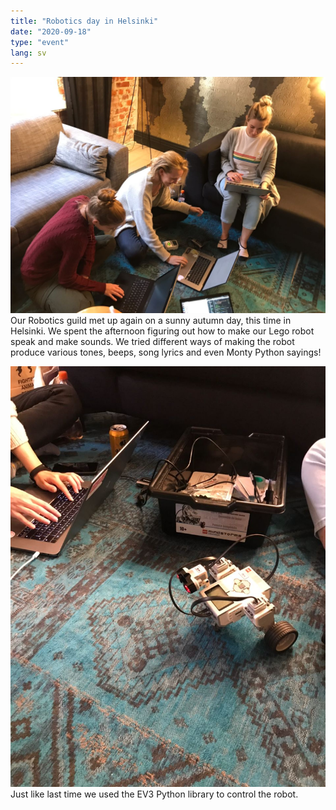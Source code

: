 ```yaml
---
title: "Robotics day in Helsinki"
date: "2020-09-18"
type: "event"
lang: sv
---
```


![Friday afternoon in Helsinki](gals.jpg)
Our Robotics guild met up again on a sunny autumn day, this time in Helsinki. 
We spent the afternoon figuring out how to make our Lego robot speak and make sounds. We tried different ways of making the robot produce various tones, beeps, song lyrics and even Monty Python sayings! 

![The robot](robot.jpg)
Just like last time we used the EV3 Python library to control the robot. 


